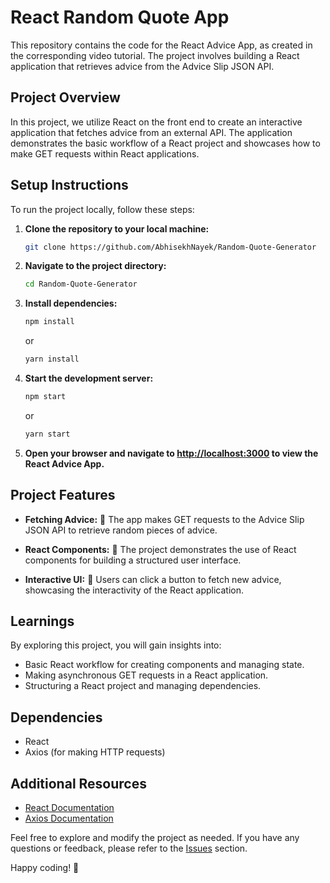 # React Random Quote App

This repository contains the code for the React Advice App, as created in the corresponding video tutorial. The project involves building a React application that retrieves advice from the Advice Slip JSON API.

## Project Overview

In this project, we utilize React on the front end to create an interactive application that fetches advice from an external API. The application demonstrates the basic workflow of a React project and showcases how to make GET requests within React applications.

## Setup Instructions

To run the project locally, follow these steps:

1. **Clone the repository to your local machine:**

   ```bash
   git clone https://github.com/AbhisekhNayek/Random-Quote-Generator
   ```

2. **Navigate to the project directory:**

   ```bash
   cd Random-Quote-Generator
   ```

3. **Install dependencies:**

   ```bash
   npm install
   ```
   or
   ```bash
   yarn install
   ```

5. **Start the development server:**

   ```bash
   npm start
   ```
    or
   ```bash
   yarn start
   ```

6. **Open your browser and navigate to [http://localhost:3000](http://localhost:3000) to view the React Advice App.**

## Project Features

- **Fetching Advice:** 🎁 The app makes GET requests to the Advice Slip JSON API to retrieve random pieces of advice.
  
- **React Components:** 🧩 The project demonstrates the use of React components for building a structured user interface.

- **Interactive UI:** 🔄 Users can click a button to fetch new advice, showcasing the interactivity of the React application.

## Learnings

By exploring this project, you will gain insights into:

- Basic React workflow for creating components and managing state.
- Making asynchronous GET requests in a React application.
- Structuring a React project and managing dependencies.

## Dependencies

- React
- Axios (for making HTTP requests)

## Additional Resources

- [React Documentation](https://reactjs.org/)
- [Axios Documentation](https://axios-http.com/)

Feel free to explore and modify the project as needed. If you have any questions or feedback, please refer to the [Issues](https://github.com/AbhisekhNayek/Random-Quote-Generator/issues) section.

Happy coding! 🚀

